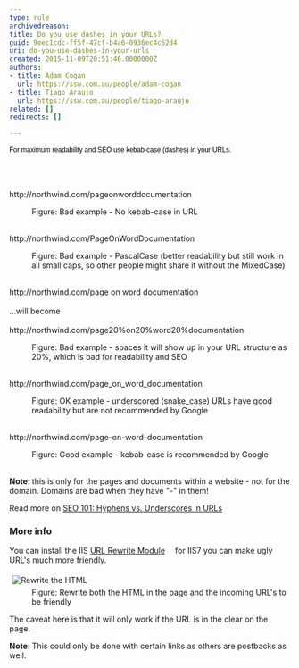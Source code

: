 ```yaml
---
type: rule
archivedreason: 
title: Do you use dashes in your URLs?
guid: 9eec1cdc-ff5f-47cf-b4a6-0936ec4c62d4
uri: do-you-use-dashes-in-your-urls
created: 2015-11-09T20:51:46.0000000Z
authors:
- title: Adam Cogan
  url: https://ssw.com.au/people/adam-cogan
- title: Tiago Araujo
  url: https://ssw.com.au/people/tiago-araujo
related: []
redirects: []

---
```



<p><span style="color&#58;#000000;font-family&#58;verdana, sans-serif;font-size&#58;12px;line-height&#58;16.8px;">​​​For maximum readability and SEO&#160;use kebab-case (dashes) in your URLs.&#160;​</span></p>
<br><excerpt class='endintro'></excerpt><br>
<p class="ssw15-rteElement-GreyBox">http&#58;//northwind.com/pageonworddocumentation</p><dd class="ssw15-rteElement-FigureBad"> Figure&#58; Bad example - No kebab-case in URL <br><br></dd><p class="ssw15-rteElement-GreyBox">http&#58;//northwind.com/PageOnWordDocumentation</p><dd class="ssw15-rteElement-FigureBad"> Fi​gure&#58; Bad example - PascalCase (better readability but&#160;still work in all small caps, so other&#160;people might share it without the MixedCase)<br><br></dd><p class="ssw15-rteElement-GreyBox">http&#58;//northwind.com/page on word documentation<br><br>...will become<br><br> http&#58;//northwind.com/page20%on20%word20%documentation</p><dd class="ssw15-rteElement-FigureBad"> Figure&#58; Bad example - spaces it will show up in your URL structure as 20%, which is bad for readability and SEO<br><br></dd><p class="ssw15-rteElement-GreyBox">http&#58;//northwind.com/page_on_word_documentation</p><dd class="ssw15-rteElement-FigureNormal"> Figure&#58; OK​ example - underscored (snake_case)&#160;URLs&#160;have good readability but are not recommended by Google<br><br></dd><p class="ssw15-rteElement-GreyBox">http&#58;//northwind.com/page-on-word-documentation</p><dd class="ssw15-rteElement-FigureGood">Figure&#58; Good example - kebab-case&#160;is&#160;recommended by Google<br><br></dd><p class="ssw15-rteElement-P"> 
   <b>Note&#58;&#160;</b>this is only for the pages&#160;and documents within a website -&#160;not for the domain. Domains are bad when they have &quot;-&quot; in them!<br></p><p class="ssw15-rteElement-P">Read more on&#160;<a href="https&#58;//www.seomechanic.com/seo-101-hyphens-underscores-_-urls/">SEO 101&#58; Hyphens vs. Underscores in URLs</a><br></p><h3>More info​</h3><p>You can install the IIS&#160;<a href="http&#58;//learn.iis.net/page.aspx/460/using-the-url-rewrite-module/">URL Rewrite Module</a>&#160;<img src="/Style%20Library/SSW/CoreImages/external.gif" title="You are now leaving SSW" alt="" style="margin&#58;5px;" />&#160;for IIS7 you can make ugly URL's much more friendly.</p><dl class="image"><dt><img src="/PublishingImages/friendly-url-rule.jpg" alt="Rewrite the HTML" style="margin&#58;5px;" /></dt><dd>Figure&#58; Rewrite both the HTML in the page and the incoming URL's to be friendly</dd></dl><p>The caveat here is that it will only work if the URL is in the clear on the page.</p><p class="ssw15-rteElement-P"><strong>Note&#58;&#160;</strong>This could only be done with certain links as others are postbacks as well.</p><p class="ssw15-rteElement-P">​<br></p>


